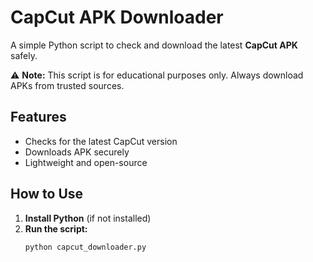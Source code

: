 # CapCut APK Downloader  

A simple Python script to check and download the latest **CapCut APK** safely.  

⚠ **Note:** This script is for educational purposes only. Always download APKs from trusted sources.  

## Features  
- Checks for the latest CapCut version  
- Downloads APK securely  
- Lightweight and open-source  

## How to Use  
1. **Install Python** (if not installed)  
2. **Run the script:**  
   ```bash  
   python capcut_downloader.py  
